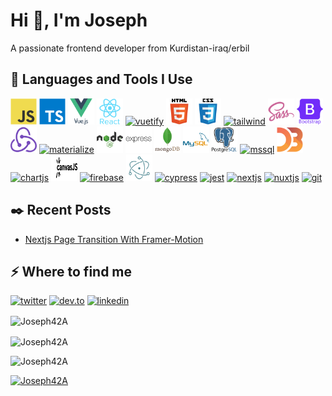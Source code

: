 <h1>Hi 👋, I'm Joseph</h1>
<p>A passionate frontend developer from Kurdistan-iraq/erbil</p>
 <h2>🚀 Languages and Tools I Use</h2>
    <p>
      <a
        target="_blank"
        href="https://raw.githubusercontent.com/devicons/devicon/master/icons/javascript/javascript-original.svg"
        style="display: inline-block"
        ><img
          src="https://raw.githubusercontent.com/devicons/devicon/master/icons/javascript/javascript-original.svg"
          alt="javascript"
          width="42"
          height="42"
      /></a>
      <a
        target="_blank"
        href="https://raw.githubusercontent.com/devicons/devicon/master/icons/typescript/typescript-original.svg"
        style="display: inline-block"
        ><img
          src="https://raw.githubusercontent.com/devicons/devicon/master/icons/typescript/typescript-original.svg"
          alt="typescript"
          width="42"
          height="42"
      /></a>
      <a
        target="_blank"
        href="https://raw.githubusercontent.com/devicons/devicon/master/icons/vuejs/vuejs-original-wordmark.svg"
        style="display: inline-block"
        ><img
          src="https://raw.githubusercontent.com/devicons/devicon/master/icons/vuejs/vuejs-original-wordmark.svg"
          alt="vuejs"
          width="42"
          height="42"
      /></a>
      <a
        target="_blank"
        href="https://raw.githubusercontent.com/devicons/devicon/master/icons/react/react-original-wordmark.svg"
        style="display: inline-block"
        ><img
          src="https://raw.githubusercontent.com/devicons/devicon/master/icons/react/react-original-wordmark.svg"
          alt="react"
          width="42"
          height="42"
      /></a>
      <a
        target="_blank"
        href="https://bestofjs.org/logos/vuetify.svg"
        style="display: inline-block"
        ><img
          src="https://bestofjs.org/logos/vuetify.svg"
          alt="vuetify"
          width="42"
          height="42"
      /></a>
      <a
        target="_blank"
        href="https://raw.githubusercontent.com/devicons/devicon/master/icons/html5/html5-original-wordmark.svg"
        style="display: inline-block"
        ><img
          src="https://raw.githubusercontent.com/devicons/devicon/master/icons/html5/html5-original-wordmark.svg"
          alt="html5"
          width="42"
          height="42"
      /></a>
      <a
        target="_blank"
        href="https://raw.githubusercontent.com/devicons/devicon/master/icons/css3/css3-original-wordmark.svg"
        style="display: inline-block"
        ><img
          src="https://raw.githubusercontent.com/devicons/devicon/master/icons/css3/css3-original-wordmark.svg"
          alt="css3"
          width="42"
          height="42"
      /></a>
      <a
        target="_blank"
        href="https://www.vectorlogo.zone/logos/tailwindcss/tailwindcss-icon.svg"
        style="display: inline-block"
        ><img
          src="https://www.vectorlogo.zone/logos/tailwindcss/tailwindcss-icon.svg"
          alt="tailwind"
          width="42"
          height="42"
      /></a>
      <a
        target="_blank"
        href="https://raw.githubusercontent.com/devicons/devicon/master/icons/sass/sass-original.svg"
        style="display: inline-block"
        ><img
          src="https://raw.githubusercontent.com/devicons/devicon/master/icons/sass/sass-original.svg"
          alt="sass"
          width="42"
          height="42"
      /></a>
      <a
        target="_blank"
        href="https://raw.githubusercontent.com/devicons/devicon/master/icons/bootstrap/bootstrap-plain-wordmark.svg"
        style="display: inline-block"
        ><img
          src="https://raw.githubusercontent.com/devicons/devicon/master/icons/bootstrap/bootstrap-plain-wordmark.svg"
          alt="bootstrap"
          width="42"
          height="42"
      /></a>
      <a
        target="_blank"
        href="https://raw.githubusercontent.com/devicons/devicon/master/icons/redux/redux-original.svg"
        style="display: inline-block"
        ><img
          src="https://raw.githubusercontent.com/devicons/devicon/master/icons/redux/redux-original.svg"
          alt="redux"
          width="42"
          height="42"
      /></a>
      <a
        target="_blank"
        href="https://raw.githubusercontent.com/prplx/svg-logos/5585531d45d294869c4eaab4d7cf2e9c167710a9/svg/materialize.svg"
        style="display: inline-block"
        ><img
          src="https://raw.githubusercontent.com/prplx/svg-logos/5585531d45d294869c4eaab4d7cf2e9c167710a9/svg/materialize.svg"
          alt="materialize"
          width="42"
          height="42"
      /></a>
      <a
        target="_blank"
        href="https://raw.githubusercontent.com/devicons/devicon/master/icons/nodejs/nodejs-original-wordmark.svg"
        style="display: inline-block"
        ><img
          src="https://raw.githubusercontent.com/devicons/devicon/master/icons/nodejs/nodejs-original-wordmark.svg"
          alt="nodejs"
          width="42"
          height="42"
      /></a>
      <a
        target="_blank"
        href="https://raw.githubusercontent.com/devicons/devicon/master/icons/express/express-original-wordmark.svg"
        style="display: inline-block"
        ><img
          src="https://raw.githubusercontent.com/devicons/devicon/master/icons/express/express-original-wordmark.svg"
          alt="express"
          width="42"
          height="42"
      /></a>
      <a
        target="_blank"
        href="https://raw.githubusercontent.com/devicons/devicon/master/icons/mongodb/mongodb-original-wordmark.svg"
        style="display: inline-block"
        ><img
          src="https://raw.githubusercontent.com/devicons/devicon/master/icons/mongodb/mongodb-original-wordmark.svg"
          alt="mongodb"
          width="42"
          height="42"
      /></a>
      <a
        target="_blank"
        href="https://raw.githubusercontent.com/devicons/devicon/master/icons/mysql/mysql-original-wordmark.svg"
        style="display: inline-block"
        ><img
          src="https://raw.githubusercontent.com/devicons/devicon/master/icons/mysql/mysql-original-wordmark.svg"
          alt="mysql"
          width="42"
          height="42"
      /></a>
      <a
        target="_blank"
        href="https://raw.githubusercontent.com/devicons/devicon/master/icons/postgresql/postgresql-original-wordmark.svg"
        style="display: inline-block"
        ><img
          src="https://raw.githubusercontent.com/devicons/devicon/master/icons/postgresql/postgresql-original-wordmark.svg"
          alt="postgresql"
          width="42"
          height="42"
      /></a>
      <a
        target="_blank"
        href="https://www.svgrepo.com/show/303229/microsoft-sql-server-logo.svg"
        style="display: inline-block"
        ><img
          src="https://www.svgrepo.com/show/303229/microsoft-sql-server-logo.svg"
          alt="mssql"
          width="42"
          height="42"
      /></a>
      <a
        target="_blank"
        href="https://raw.githubusercontent.com/devicons/devicon/master/icons/d3js/d3js-original.svg"
        style="display: inline-block"
        ><img
          src="https://raw.githubusercontent.com/devicons/devicon/master/icons/d3js/d3js-original.svg"
          alt="d3js"
          width="42"
          height="42"
      /></a>
      <a
        target="_blank"
        href="https://www.chartjs.org/media/logo-title.svg"
        style="display: inline-block"
        ><img
          src="https://www.chartjs.org/media/logo-title.svg"
          alt="chartjs"
          width="42"
          height="42"
      /></a>
      <a
        target="_blank"
        href="https://raw.githubusercontent.com/Hardik0307/Hardik0307/master/assets/canvasjs-charts.svg"
        style="display: inline-block"
        ><img
          src="https://raw.githubusercontent.com/Hardik0307/Hardik0307/master/assets/canvasjs-charts.svg"
          alt="canvasjs"
          width="42"
          height="42"
      /></a>
      <a
        target="_blank"
        href="https://www.vectorlogo.zone/logos/firebase/firebase-icon.svg"
        style="display: inline-block"
        ><img
          src="https://www.vectorlogo.zone/logos/firebase/firebase-icon.svg"
          alt="firebase"
          width="42"
          height="42"
      /></a>
      <a
        target="_blank"
        href="https://raw.githubusercontent.com/devicons/devicon/master/icons/electron/electron-original.svg"
        style="display: inline-block"
        ><img
          src="https://raw.githubusercontent.com/devicons/devicon/master/icons/electron/electron-original.svg"
          alt="electron"
          width="42"
          height="42"
      /></a>
      <a
        target="_blank"
        href="https://raw.githubusercontent.com/simple-icons/simple-icons/6e46ec1fc23b60c8fd0d2f2ff46db82e16dbd75f/icons/cypress.svg"
        style="display: inline-block"
        ><img
          src="https://raw.githubusercontent.com/simple-icons/simple-icons/6e46ec1fc23b60c8fd0d2f2ff46db82e16dbd75f/icons/cypress.svg"
          alt="cypress"
          width="42"
          height="42"
      /></a>
      <a
        target="_blank"
        href="https://www.vectorlogo.zone/logos/jestjsio/jestjsio-icon.svg"
        style="display: inline-block"
        ><img
          src="https://www.vectorlogo.zone/logos/jestjsio/jestjsio-icon.svg"
          alt="jest"
          width="42"
          height="42"
      /></a>
      <a
        target="_blank"
        href="https://cdn.worldvectorlogo.com/logos/nextjs-2.svg"
        style="display: inline-block"
        ><img
          src="https://cdn.worldvectorlogo.com/logos/nextjs-2.svg"
          alt="nextjs"
          width="42"
          height="42"
      /></a>
      <a
        target="_blank"
        href="https://www.vectorlogo.zone/logos/nuxtjs/nuxtjs-icon.svg"
        style="display: inline-block"
        ><img
          src="https://www.vectorlogo.zone/logos/nuxtjs/nuxtjs-icon.svg"
          alt="nuxtjs"
          width="42"
          height="42"
      /></a>
      <a
        target="_blank"
        href="https://www.vectorlogo.zone/logos/git-scm/git-scm-icon.svg"
        style="display: inline-block"
        ><img
          src="https://www.vectorlogo.zone/logos/git-scm/git-scm-icon.svg"
          alt="git"
          width="42"
          height="42"
      /></a>
    </p>
<h2>✒️ Recent Posts</h2>
    <ul>
      <li>
        <a
          target="_blank"
          href="https://dev.to/joseph42a/nextjs-page-transition-with-framer-motion-33dg"
          >Nextjs Page Transition With Framer-Motion</a
        >
      </li>
    </ul>
<h2>⚡️ Where to find me</h2>
    <p>
      <a
        target="_blank"
        href="https://twitter.com/@joseph_sliman"
        style="display: inline-block"
        ><img
          src="https://img.shields.io/badge/twitter-x?style=for-the-badge&logo=x&logoColor=white&color=#0f1419"
          alt="twitter"
      /></a>
      <a
        target="_blank"
        href="https://dev.to/Joseph42A"
        style="display: inline-block"
        ><img
          src="https://img.shields.io/badge/dev-to?style=for-the-badge&logo=dev-to&logoColor=white&color=black"
          alt="dev.to"
      /></a>
      <a
        target="_blank"
        href="https://www.linkedin.com/in/joseph-sulaiman-a3a863226/"
        style="display: inline-block"
        ><img
          src="https://img.shields.io/badge/linkedin-logo?style=for-the-badge&logo=linkedin&logoColor=white&color=#0a77b6"
          alt="linkedin"
      /></a>
    </p>
 <p>
      <img
        align="center"
        src="https://github-readme-stats.vercel.app/api?username=Joseph42A&show_icons=true&locale=en"
        alt="Joseph42A"
      />
    </p>

 <p>
      <img
        align="center"
        src="https://github-readme-streak-stats.herokuapp.com/?user=Joseph42A&"
        alt="Joseph42A"
      />
    </p>
 <p>
      <img
        src="https://github-readme-stats.vercel.app/api/top-langs?username=Joseph42A&show_icons=true&locale=en&layout=compact"
        alt="Joseph42A"
      />
    </p>

<p>
      <a href="https://github.com/ryo-ma/github-profile-trophy"
        ><img
          src="https://github-profile-trophy.vercel.app/?username=Joseph42A"
          alt="Joseph42A"
      /></a>
    </p>
